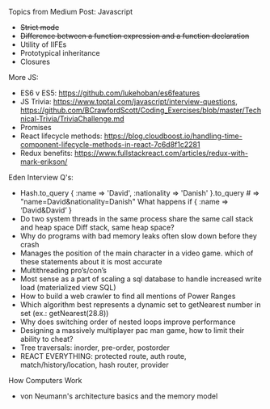 Topics from Medium Post:
Javascript
- ~~Strict mode~~
- ~~Difference between a function expression and a function declaration~~
- Utility of IIFEs
- Prototypical inheritance
- Closures

More JS:
- ES6 v ES5: https://github.com/lukehoban/es6features
- JS Trivia: https://www.toptal.com/javascript/interview-questions, https://github.com/BCrawfordScott/Coding_Exercises/blob/master/Technical-Trivia/TriviaChallenge.md
- Promises
- React lifecycle methods: https://blog.cloudboost.io/handling-time-component-lifecycle-methods-in-react-7c6d8f1c2281
- Redux benefits: https://www.fullstackreact.com/articles/redux-with-mark-erikson/

Eden Interview Q's:
- Hash.to_query
{ :name => 'David', :nationality => 'Danish' }.to_query # => "name=David&nationality=Danish"
What happens if { :name => ‘David&David’ }
- Do two system threads in the same process share the same call stack and heap space
Diff stack, same heap space?
- Why do programs with bad memory leaks often slow down before they crash
- Manages the position of the main character in a video game. which of these statements about it is most accurate
- Multithreading pro’s/con’s
- Most sense as a part of scaling a sql database to handle increased write load (materialized view SQL)
- How to build a web crawler to find all mentions of Power Ranges
- Which algorithm best represents a dynamic set to getNearest number in set (ex.: getNearest(28.8))
- Why does switching order of nested loops improve performance
- Designing a massively multiplayer pac man game, how to limit their ability to cheat?
- Tree traversals: inorder, pre-order, postorder
- REACT EVERYTHING: protected route, auth route, match/history/location, hash router, provider


How Computers Work
- von Neumann's architecture basics and the memory model
